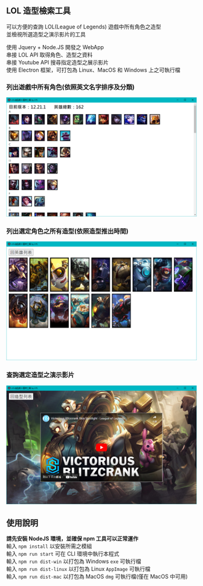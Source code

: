 ## LOL 造型檢索工具
可以方便的查詢 LOL(League of Legends) 遊戲中所有角色之造型 <br/>
並檢視所選造型之演示影片的工具 <br/>

使用 Jquery + Node.JS 開發之 WebApp <br/>
串接 LOL API 取得角色、造型之資料 <br/>
串接 Youtube API 搜尋指定造型之展示影片 <br/>
使用 Electron 框架，可打包為 Linux、MacOS 和 Windows 上之可執行檔

### 列出遊戲中所有角色(依照英文名字排序及分類)
<img src="https://github.com/youshenliang/portfolio/blob/main/LoL-Skin-Viewer/imgs/list_all_champions.png" width="700">

### 列出選定角色之所有造型(依照造型推出時間)
<img src="https://github.com/youshenliang/portfolio/blob/main/LoL-Skin-Viewer/imgs/list_all_skins.png" width="700">

### 查詢選定造型之演示影片
<img src="https://github.com/youshenliang/portfolio/blob/main/LoL-Skin-Viewer/imgs/show_skin_video.png" width="700">

## 使用說明
**請先安裝 NodeJS 環境，並確保 npm 工具可以正常運作**  <br />
輸入 `npm install` 以安裝所需之模組 <br/>
輸入 `npm run start` 可在 CLI 環境中執行本程式 <br/>
輸入 `npm run dist-win` 以打包為 Windows `exe` 可執行檔 <br/>
輸入 `npm run dist-linux` 以打包為 Linux `AppImage` 可執行檔 <br/>
輸入 `npm run dist-mac` 以打包為 MacOS `dmg` 可執行檔(僅在 MacOS 中可用)
